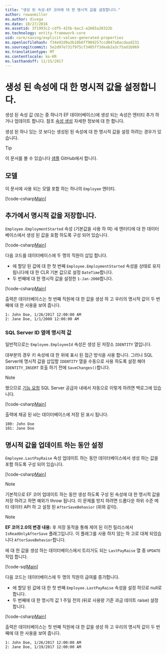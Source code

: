 ```yaml
---
title: "생성 된 속성-EF 코어에 대 한 명시적 값을 설정합니다."
author: rowanmiller
ms.author: divega
ms.date: 10/27/2016
ms.assetid: 3f1993c2-cdf5-425b-bac2-a2665a20322b
ms.technology: entity-framework-core
uid: core/saving/explicit-values-generated-properties
ms.openlocfilehash: f34e92d9a3b10b6ff904257ccd047a8acdaad231
ms.sourcegitcommit: 5e2d97e731f975cf3405ff3deab2a3c75ad1b969
ms.translationtype: MT
ms.contentlocale: ko-KR
ms.lasthandoff: 11/15/2017
---
```

# <a name="setting-explicit-values-for-generated-properties"></a>생성 된 속성에 대 한 명시적 값을 설정합니다.

생성 된 속성 값 (또는 중 하나가 EF 데이터베이스)에 생성 되는 속성은 엔터티 추가 하거나 업데이트 합니다. 참조 [속성 생성](../modeling/generated-properties.md) 자세한 정보에 대 한 합니다.

생성 된 하나 있는 것 보다는 생성된 된 속성에 대 한 명시적 값을 설정 하려는 경우가 있습니다.

> [!TIP]  
> 이 문서를 볼 수 있습니다 [샘플](https://github.com/aspnet/EntityFramework.Docs/tree/master/samples/core/Saving/Saving/ExplicitValuesGenerateProperties/) GitHub에서 합니다.

## <a name="the-model"></a>모델

이 문서에 사용 되는 모델 포함 하는 하나의 `Employee` 엔터티.

[!code-csharp[Main](../../../samples/core/Saving/Saving/ExplicitValuesGenerateProperties/Employee.cs#Sample)]

## <a name="saving-an-explicit-value-during-add"></a>추가에서 명시적 값을 저장합니다.

`Employee.EmploymentStarted` 속성 (기본값을 사용 하 여) 새 엔터티에 대 한 데이터베이스에서 생성 된 값을 포함 하도록 구성 되어 있습니다.

[!code-csharp[Main](../../../samples/core/Saving/Saving/ExplicitValuesGenerateProperties/EmployeeContext.cs#EmploymentStarted)]

다음 코드를 데이터베이스에 두 명의 직원이 삽입 합니다.
* 에 할당 된 값에 대 한 첫 번째 `Employee.EmploymentStarted` 속성을 상태로 유지 됩니다에 대 한 CLR 기본 값으로 설정 `DateTime`합니다.
* 두 번째에 대 한 명시적 값을 설정한 `1-Jan-2000`합니다.

[!code-csharp[Main](../../../samples/core/Saving/Saving/ExplicitValuesGenerateProperties/Sample.cs#EmploymentStarted)]

출력은 데이터베이스는 첫 번째 직원에 대 한 값을 생성 하 고 우리의 명시적 값이 두 번째에 대 한 사용을 보여 줍니다.

``` Console
1: John Doe, 1/26/2017 12:00:00 AM
2: Jane Doe, 1/1/2000 12:00:00 AM
```

### <a name="explicit-values-into-sql-server-identity-columns"></a>SQL Server ID 열에 명시적 값

일반적으로는 `Employee.EmployeeId` 속성은 생성 된 저장소 `IDENTITY` 열입니다.

대부분의 경우 키 속성에 대 한 위에 표시 된 접근 방식을 사용 합니다. 그러나 SQL Server에 명시적 값을 삽입할 `IDENTITY` 열을 수동으로 사용 하도록 설정 해야 `IDENTITY_INSERT` 호출 하기 전에 `SaveChanges()`합니다.

> [!NOTE]  
> 했으므로 [기능 요청](https://github.com/aspnet/EntityFramework/issues/703) SQL Server 공급자 내에서 자동으로 이렇게 하려면 백로그에 있습니다.

[!code-csharp[Main](../../../samples/core/Saving/Saving/ExplicitValuesGenerateProperties/Sample.cs#EmployeeId)]

출력에 제공 된 id는 데이터베이스에 저장 된 표시 됩니다.

``` Console
100: John Doe
101: Jane Doe
```

## <a name="setting-an-explicit-value-during-update"></a>명시적 값을 업데이트 하는 동안 설정

`Employee.LastPayRaise` 속성 업데이트 하는 동안 데이터베이스에서 생성 하는 값을 포함 하도록 구성 되어 있습니다.

[!code-csharp[Main](../../../samples/core/Saving/Saving/ExplicitValuesGenerateProperties/EmployeeContext.cs#LastPayRaise)]

> [!NOTE]  
> 기본적으로 EF 코어 업데이트 하는 동안 생성 하도록 구성 된 속성에 대 한 명시적 값을 저장 하려고 하면 예외가 throw 됩니다. 이 문제를 방지 하려면 드롭다운 하위 수준 메타 데이터 API 하 고 설정 된 `AfterSaveBehavior` (위와 같이).

> [!NOTE]  
> **EF 코어 2.0의 변경 내용:** 후 저장 동작을 통해 제어 된 이전 릴리스에서 `IsReadOnlyAfterSave` 플래그입니다. 이 플래그를 사용 하지 않는 하 고로 대체 되었습니다 `AfterSaveBehavior`합니다.

에 대 한 값을 생성 하는 데이터베이스에서 트리거도 되는 `LastPayRaise` 열 중 `UPDATE` 작업 합니다.

[!code-sql[Main](../../../samples/core/Saving/Saving/ExplicitValuesGenerateProperties/employee_UPDATE.sql)]

다음 코드는 데이터베이스에 두 명의 직원의 급여를 증가합니다.
* 에 할당 된 값에 대 한 첫 번째 `Employee.LastPayRaise` 속성을 설정 하므로 null로 합니다.
* 두 번째에 대 한 명시적 값 1 주일 전의 (뒤로 사용량 기준 과금 데이트 raise) 설정 합니다.

[!code-csharp[Main](../../../samples/core/Saving/Saving/ExplicitValuesGenerateProperties/Sample.cs#LastPayRaise)]

출력은 데이터베이스는 첫 번째 직원에 대 한 값을 생성 하 고 우리의 명시적 값이 두 번째에 대 한 사용을 보여 줍니다.

``` Console
1: John Doe, 1/26/2017 12:00:00 AM
2: Jane Doe, 1/19/2017 12:00:00 AM
```
